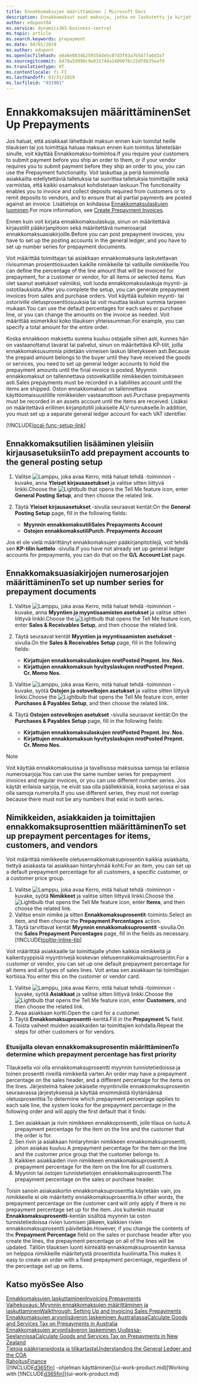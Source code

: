 ```yaml
---
title: Ennakkomaksujen määrittäminen | Microsoft Docs
description: Ennakkomaksut ovat maksuja, jotka on laskutettu ja kirjattu myynti- tai ostoennakkomaksun tilaukseen ennen lopullista laskutusta. Esimerkiksi ennen tilattujen nimikkeiden valmistamista voidaan edellyttää talletuksen tekemistä, tai ennen nimikkeiden toimittamista asiakkaalle voidaan edellyttää maksun suorittamista. Ennakkomaksutoimintojen avulla voit laskuttaa ja kerätä asiakkailta edellytettyjä talletuksia tai suorittaa talletuksia toimittajille. Näin voit varmistaa, että kaikki maksut kirjataan laskua vastaan.
author: edupont04
ms.service: dynamics365-business-central
ms.topic: article
ms.search.keywords: prepayment
ms.date: 04/01/2019
ms.author: edupont
ms.openlocfilehash: e8a6e0834b259358de5c07d3f83a7b5477a0d3a7
ms.sourcegitcommit: bd78a5d990c9e83174da1409076c22df8b35eafd
ms.translationtype: HT
ms.contentlocale: fi-FI
ms.lasthandoff: 03/31/2019
ms.locfileid: "931981"
---
```

# <a name="set-up-prepayments"></a><span data-ttu-id="66b49-106">Ennakkomaksujen määrittäminen</span><span class="sxs-lookup"><span data-stu-id="66b49-106">Set Up Prepayments</span></span>
<span data-ttu-id="66b49-107">Jos haluat, että asiakkaat lähettävät maksun ennen kuin toimitat heille tilauksen tai jos toimittaja haluaa maksun ennen kuin toimitus lähetetään sinulle, voit käyttää Ennakkomaksu-toimintoa.</span><span class="sxs-lookup"><span data-stu-id="66b49-107">If you require your customers to submit payment before you ship an order to them, or if your vendor requires you to submit payment before they ship an order to you, you can use the Prepayment functionality.</span></span> <span data-ttu-id="66b49-108">Voit laskuttaa ja periä toiminnolla asiakkailta edellytettäviä talletuksia tai suorittaa talletuksia toimittajille sekä varmistaa, että kaikki osamaksut kohdistetaan laskuun.</span><span class="sxs-lookup"><span data-stu-id="66b49-108">The functionality enables you to invoice and collect deposits required from customers or to remit deposits to vendors, and to ensure that all partial payments are posted against an invoice.</span></span> <span data-ttu-id="66b49-109">Lisätietoja on kohdassa [Ennakkomaksulaskujen luominen](finance-how-to-create-prepayment-invoices.md).</span><span class="sxs-lookup"><span data-stu-id="66b49-109">For more information, see [Create Prepayment Invoices](finance-how-to-create-prepayment-invoices.md).</span></span>

<span data-ttu-id="66b49-110">Ennen kuin voit kirjata ennakkomaksulaskuja, sinun on määritettävä kirjaustilit pääkirjanpitoon sekä määritettävä numerosarjat ennakkomaksuasiakirjoille.</span><span class="sxs-lookup"><span data-stu-id="66b49-110">Before you can post prepayment invoices, you have to set up the posting accounts in the general ledger, and you have to set up number series for prepayment documents.</span></span>  

<span data-ttu-id="66b49-111">Voit määrittää toimittajan tai asiakkaan ennakkomaksuna laskutettavan rivisumman prosenttiosuuden kaikille nimikkeille tai valituille nimikkeille.</span><span class="sxs-lookup"><span data-stu-id="66b49-111">You can define the percentage of the line amount that will be invoiced for prepayment, for a customer or vendor, for all items or selected items.</span></span> <span data-ttu-id="66b49-112">Kun olet saanut asetukset valmiiksi, voit luoda ennakkomaksulaskuja myynti- ja ostotilauksista.</span><span class="sxs-lookup"><span data-stu-id="66b49-112">After you complete the setup, you can generate prepayment invoices from sales and purchase orders.</span></span> <span data-ttu-id="66b49-113">Voit käyttää kullekin myynti- tai ostoriville oletusprosenttiosuuksia tai voit muuttaa laskun summia tarpeen mukaan.</span><span class="sxs-lookup"><span data-stu-id="66b49-113">You can use the default percentages for each sales or purchase line, or you can change the amounts on the invoice as needed.</span></span> <span data-ttu-id="66b49-114">Voit määrittää esimerkiksi koko tilauksen yhteissumman.</span><span class="sxs-lookup"><span data-stu-id="66b49-114">For example, you can specify a total amount for the entire order.</span></span>  

<span data-ttu-id="66b49-115">Koska ennakkoon maksettu summa kuuluu ostajalle siihen asti, kunnes hän on vastaanottanut tavarat tai palvelut, sinun on määritettävä KP-tilit, joilla ennakkomaksusummia pidetään viimeisen laskun lähetykseen asti.</span><span class="sxs-lookup"><span data-stu-id="66b49-115">Because the prepaid amount belongs to the buyer until they have received the goods or services, you need to set up general ledger accounts to hold the prepayment amounts until the final invoice is posted.</span></span> <span data-ttu-id="66b49-116">Myynnin ennakkomaksut on tallennettava ostovelkatilille nimikkeiden toimitukseen asti.</span><span class="sxs-lookup"><span data-stu-id="66b49-116">Sales prepayments must be recorded in a liabilities account until the items are shipped.</span></span> <span data-ttu-id="66b49-117">Oston ennakkomaksut on tallennettava käyttöomaisuustilille nimikkeiden vastaanottoon asti.</span><span class="sxs-lookup"><span data-stu-id="66b49-117">Purchase prepayments must be recorded in an assets account until the items are received.</span></span> <span data-ttu-id="66b49-118">Lisäksi on määritettävä erillinen kirjanpitotili jokaiselle ALV-tunnukselle.</span><span class="sxs-lookup"><span data-stu-id="66b49-118">In addition, you must set up a separate general ledger account for each VAT identifier.</span></span>  

[!INCLUDE[local-func-setup-link](includes/local-func-setup-link.md)]

## <a name="to-add-prepayment-accounts-to-the-general-posting-setup"></a><span data-ttu-id="66b49-119">Ennakkomaksutilien lisääminen yleisiin kirjausasetuksiin</span><span class="sxs-lookup"><span data-stu-id="66b49-119">To add prepayment accounts to the general posting setup</span></span>  

1. <span data-ttu-id="66b49-120">Valitse ![Lamppu, joka avaa Kerro, mitä haluat tehdä -toiminnon](media/ui-search/search_small.png "Kerro, mitä haluat tehdä") -kuvake, anna **Yleiset kirjausasetukset** ja valitse sitten liittyvä linkki.</span><span class="sxs-lookup"><span data-stu-id="66b49-120">Choose the ![Lightbulb that opens the Tell Me feature](media/ui-search/search_small.png "Tell me what you want to do") icon, enter **General Posting Setup**, and then choose the related link.</span></span>
2. <span data-ttu-id="66b49-121">Täytä **Yleiset kirjausasetukset** -sivulla seuraavat kentät:</span><span class="sxs-lookup"><span data-stu-id="66b49-121">On the **General Posting Setup** page, fill in the following fields:</span></span>  

    - <span data-ttu-id="66b49-122">**Myynnin ennakkomaksutili**</span><span class="sxs-lookup"><span data-stu-id="66b49-122">**Sales Prepayments Account**</span></span>  
    - <span data-ttu-id="66b49-123">**Ostojen ennakkomaksutili**</span><span class="sxs-lookup"><span data-stu-id="66b49-123">**Purch. Prepayments Account**</span></span>  

<span data-ttu-id="66b49-124">Jos et ole vielä määrittänyt ennakkomaksujen pääkirjanpitotilejä, voit tehdä sen **KP-tilin luettelo** -sivulla.</span><span class="sxs-lookup"><span data-stu-id="66b49-124">If you have not already set up general ledger accounts for prepayments, you can do that on the **G/L Account List** page.</span></span>  

## <a name="to-set-up-number-series-for-prepayment-documents"></a><span data-ttu-id="66b49-125">Ennakkomaksuasiakirjojen numerosarjojen määrittäminen</span><span class="sxs-lookup"><span data-stu-id="66b49-125">To set up number series for prepayment documents</span></span>  

1. <span data-ttu-id="66b49-126">Valitse ![Lamppu, joka avaa Kerro, mitä haluat tehdä -toiminnon](media/ui-search/search_small.png "Kerro, mitä haluat tehdä") -kuvake, anna **Myyntien ja myyntisaamisten asetukset** ja valitse sitten liittyvä linkki.</span><span class="sxs-lookup"><span data-stu-id="66b49-126">Choose the ![Lightbulb that opens the Tell Me feature](media/ui-search/search_small.png "Tell me what you want to do") icon, enter **Sales & Receivables Setup**, and then choose the related link.</span></span>
2. <span data-ttu-id="66b49-127">Täytä seuraavat kentät **Myyntien ja myyntisaamisten asetukset** -sivulla.</span><span class="sxs-lookup"><span data-stu-id="66b49-127">On the **Sales & Receivables Setup** page, fill in the following fields:</span></span>  

   - <span data-ttu-id="66b49-128">**Kirjattujen ennakkomaksulaskujen nrot**</span><span class="sxs-lookup"><span data-stu-id="66b49-128">**Posted Prepmt. Inv. Nos.**</span></span>
   - <span data-ttu-id="66b49-129">**Kirjattujen ennakkomaksun hyvityslaskujen nrot**</span><span class="sxs-lookup"><span data-stu-id="66b49-129">**Posted Prepmt. Cr. Memo Nos.**</span></span>

1. <span data-ttu-id="66b49-130">Valitse ![Lamppu, joka avaa Kerro, mitä haluat tehdä -toiminnon](media/ui-search/search_small.png "Kerro, mitä haluat tehdä") -kuvake, syötä **Ostojen ja ostovelkojen asetukset** ja valitse sitten liittyvä linkki.</span><span class="sxs-lookup"><span data-stu-id="66b49-130">Choose the ![Lightbulb that opens the Tell Me feature](media/ui-search/search_small.png "Tell me what you want to do") icon, enter **Purchases & Payables Setup**, and then choose the related link.</span></span>
2. <span data-ttu-id="66b49-131">Täytä **Ostojen ostovelkojen asetukset** -sivulla seuraavat kentät:</span><span class="sxs-lookup"><span data-stu-id="66b49-131">On the **Purchases & Payables Setup** page, fill in the following fields:</span></span>

    - <span data-ttu-id="66b49-132">**Kirjattujen ennakkomaksulaskujen nrot**</span><span class="sxs-lookup"><span data-stu-id="66b49-132">**Posted Prepmt. Inv. Nos.**</span></span>
    - <span data-ttu-id="66b49-133">**Kirjattujen ennakkomaksun hyvityslaskujen nrot**</span><span class="sxs-lookup"><span data-stu-id="66b49-133">**Posted Prepmt. Cr. Memo Nos.**</span></span>

> [!NOTE]  
>  <span data-ttu-id="66b49-134">Voit käyttää ennakkomaksuissa ja tavallisissa maksuissa samoja tai erilaisia numerosarjoja.</span><span class="sxs-lookup"><span data-stu-id="66b49-134">You can use the same number series for prepayment invoices and regular invoices, or you can use different number series.</span></span> <span data-ttu-id="66b49-135">Jos käytät erilaisia sarjoja, ne eivät saa olla päällekkäisiä, koska sarjoissa ei saa olla samoja numeroita.</span><span class="sxs-lookup"><span data-stu-id="66b49-135">If you use different series, they must not overlap because there must not be any numbers that exist in both series.</span></span>  

## <a name="to-set-up-prepayment-percentages-for-items-customers-and-vendors"></a><span data-ttu-id="66b49-136">Nimikkeiden, asiakkaiden ja toimittajien ennakkomaksuprosenttien määrittäminen</span><span class="sxs-lookup"><span data-stu-id="66b49-136">To set up prepayment percentages for items, customers, and vendors</span></span>  
<span data-ttu-id="66b49-137">Voit määrittää nimikkeelle oletusennakkomaksuprosentin kaikkia asiakkaita, tiettyä asiakasta tai asiakkaan hintaryhmää kohti.</span><span class="sxs-lookup"><span data-stu-id="66b49-137">For an item, you can set up a default prepayment percentage for all customers, a specific customer, or a customer price group.</span></span>  

1. <span data-ttu-id="66b49-138">Valitse ![Lamppu, joka avaa Kerro, mitä haluat tehdä -toiminnon](media/ui-search/search_small.png "Kerro, mitä haluat tehdä") -kuvake, syötä **Nimikkeet** ja valitse sitten liittyvä linkki.</span><span class="sxs-lookup"><span data-stu-id="66b49-138">Choose the ![Lightbulb that opens the Tell Me feature](media/ui-search/search_small.png "Tell me what you want to do") icon, enter **Items**, and then choose the related link.</span></span>
2. <span data-ttu-id="66b49-139">Valitse ensin nimike ja sitten **Ennakkomaksuprosentit**-toiminto.</span><span class="sxs-lookup"><span data-stu-id="66b49-139">Select an item, and then choose the **Prepayment Percentages** action.</span></span>  
3. <span data-ttu-id="66b49-140">Täytä tarvittavat kentät **Myynnin ennakkomaksuprosentit** -sivulla.</span><span class="sxs-lookup"><span data-stu-id="66b49-140">On the **Sales Prepayment Percentages** page, fill in the fields as necessary.</span></span> [!INCLUDE[tooltip-inline-tip](includes/tooltip-inline-tip_md.md)]

<span data-ttu-id="66b49-141">Voit määrittää asiakkaalle tai toimittajalle yhden kaikkia nimikkeitä ja kaikentyyppisiä myyntirivejä koskevan oletusennakkomaksuprosentin.</span><span class="sxs-lookup"><span data-stu-id="66b49-141">For a customer or vendor, you can set up one default prepayment percentage for all items and all types of sales lines.</span></span> <span data-ttu-id="66b49-142">Voit antaa sen asiakkaan tai toimittajan kortissa.</span><span class="sxs-lookup"><span data-stu-id="66b49-142">You enter this on the customer or vendor card.</span></span>

1. <span data-ttu-id="66b49-143">Valitse ![Lamppu, joka avaa Kerro, mitä haluat tehdä -toiminnon](media/ui-search/search_small.png "Kerro, mitä haluat tehdä") -kuvake, syötä **Asiakkaat** ja valitse sitten liittyvä linkki.</span><span class="sxs-lookup"><span data-stu-id="66b49-143">Choose the ![Lightbulb that opens the Tell Me feature](media/ui-search/search_small.png "Tell me what you want to do") icon, enter **Customers**, and then choose the related link.</span></span>
2. <span data-ttu-id="66b49-144">Avaa asiakkaan kortti.</span><span class="sxs-lookup"><span data-stu-id="66b49-144">Open the card for a customer.</span></span>
3. <span data-ttu-id="66b49-145">Täytä **Ennakkomaksuprosentti**-kenttä.</span><span class="sxs-lookup"><span data-stu-id="66b49-145">Fill in the **Prepayment %** field.</span></span>
4. <span data-ttu-id="66b49-146">Toista vaiheet muiden asiakkaiden tai toimittajien kohdalla.</span><span class="sxs-lookup"><span data-stu-id="66b49-146">Repeat the steps for other customers or for vendors.</span></span>  

### <a name="to-determine-which-prepayment-percentage-has-first-priority"></a><span data-ttu-id="66b49-147">Etusijalla olevan ennakkomaksuprosentin määrittäminen</span><span class="sxs-lookup"><span data-stu-id="66b49-147">To determine which prepayment percentage has first priority</span></span>  
<span data-ttu-id="66b49-148">Tilauksella voi olla ennakkomaksuprosentti myynnin tunnistetiedoissa ja toinen prosentti riveillä nimikkeitä varten.</span><span class="sxs-lookup"><span data-stu-id="66b49-148">An order may have a prepayment percentage on the sales header, and a different percentage for the items on the lines.</span></span> <span data-ttu-id="66b49-149">Järjestelmä hakee jokaiselle myyntiriville ennakkomaksuprosentin seuraavassa järjestyksessä ja käyttää ensimmäistä löytämäänsä oletusprosenttia:</span><span class="sxs-lookup"><span data-stu-id="66b49-149">To determine which prepayment percentage applies to each sale line, the system looks for the prepayment percentage in the following order and will apply the first default that it finds:</span></span>  
1. <span data-ttu-id="66b49-150">Sen asiakkaan ja rivin nimikkeen ennakkoprosentti, jolle tilaus on luotu.</span><span class="sxs-lookup"><span data-stu-id="66b49-150">A prepayment percentage for the item on the line and the customer that the order is for.</span></span>  
2. <span data-ttu-id="66b49-151">Sen rivin ja asiakkaan hintaryhmän nimikkeen ennakkomaksuprosentti, johon asiakas kuuluu.</span><span class="sxs-lookup"><span data-stu-id="66b49-151">A prepayment percentage for the item on the line and the customer price group that the customer belongs to.</span></span>  
3. <span data-ttu-id="66b49-152">Kaikkien asiakkaiden rivin nimikkeen ennakkomaksuprosentti.</span><span class="sxs-lookup"><span data-stu-id="66b49-152">A prepayment percentage for the item on the line for all customers.</span></span>  
4. <span data-ttu-id="66b49-153">Myynnin tai ostojen tunnistetietojen ennakkomaksuprosentti.</span><span class="sxs-lookup"><span data-stu-id="66b49-153">The prepayment percentage on the sales or purchase header.</span></span>  

<span data-ttu-id="66b49-154">Toisin sanoin asiakaskortin ennakkomaksuprosenttia käytetään vain, jos nimikkeelle ei ole määritetty ennakkomaksuprosenttia.</span><span class="sxs-lookup"><span data-stu-id="66b49-154">In other words, the prepayment percentage on the customer card will only apply if there is no prepayment percentage set up for the item.</span></span> <span data-ttu-id="66b49-155">Jos kuitenkin muutat **Ennakkomaksuprosentti**-kentän sisältöä myynnin tai oston tunnistetiedoissa rivien luomisen jälkeen, kaikkien rivien ennakkomaksuprosentti päivitetään.</span><span class="sxs-lookup"><span data-stu-id="66b49-155">However, if you change the contents of the **Prepayment Percentage** field on the sales or purchase header after you create the lines, the prepayment percentage on all of the lines will be updated.</span></span> <span data-ttu-id="66b49-156">Tällöin tilauksen luonti kiinteällä ennakkomaksuprosentin kanssa on helppoa nimikkeille määritetystä prosentista huolimatta.</span><span class="sxs-lookup"><span data-stu-id="66b49-156">This makes it easy to create an order with a fixed prepayment percentage, regardless of the percentage set up on items.</span></span>

## <a name="see-also"></a><span data-ttu-id="66b49-157">Katso myös</span><span class="sxs-lookup"><span data-stu-id="66b49-157">See Also</span></span>  

[<span data-ttu-id="66b49-158">Ennakkomaksujen laskuttaminen</span><span class="sxs-lookup"><span data-stu-id="66b49-158">Invoicing Prepayments</span></span>](finance-invoice-prepayments.md)  
[<span data-ttu-id="66b49-159">Vaihekuvaus: Myynnin ennakkomaksujen määrittäminen ja laskuttaminen</span><span class="sxs-lookup"><span data-stu-id="66b49-159">Walkthrough: Setting Up and Invoicing Sales Prepayments</span></span>](walkthrough-setting-up-and-invoicing-sales-prepayments.md)  
[<span data-ttu-id="66b49-160">Ennakkomaksujen arvonlisäveron laskeminen Australiassa</span><span class="sxs-lookup"><span data-stu-id="66b49-160">Calculate Goods and Services Tax on Prepayments in Australia</span></span>](LocalFunctionality/Australia/how-to-calculate-goods-and-services-tax-on-prepayments.md)  
[<span data-ttu-id="66b49-161">Ennakkomaksujen arvonlisäveron laskeminen Uudessa-Seelannissa</span><span class="sxs-lookup"><span data-stu-id="66b49-161">Calculate Goods and Services Tax on Prepayments in New Zealand</span></span>](LocalFunctionality/NewZealand/how-to-calculate-goods-and-services-tax-on-prepayments.md)  
[<span data-ttu-id="66b49-162">Tietoja pääkirjanpidosta ja tilikartasta</span><span class="sxs-lookup"><span data-stu-id="66b49-162">Understanding the General Ledger and the COA</span></span>](finance-general-ledger.md)  
[<span data-ttu-id="66b49-163">Rahoitus</span><span class="sxs-lookup"><span data-stu-id="66b49-163">Finance</span></span>](finance.md)  
<span data-ttu-id="66b49-164">[[!INCLUDE[d365fin](includes/d365fin_md.md)] -ohjelman käyttäminen](ui-work-product.md)</span><span class="sxs-lookup"><span data-stu-id="66b49-164">[Working with [!INCLUDE[d365fin](includes/d365fin_md.md)]](ui-work-product.md)</span></span>
